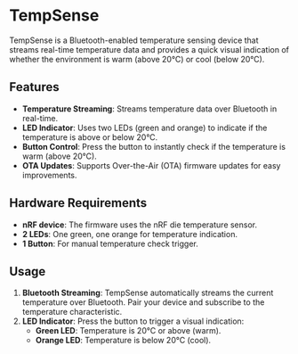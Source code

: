 # TempSense

TempSense is a Bluetooth-enabled temperature sensing device that streams real-time temperature data and provides a quick visual indication of whether the environment is warm (above 20°C) or cool (below 20°C).

## Features

- **Temperature Streaming**: Streams temperature data over Bluetooth in real-time.
- **LED Indicator**: Uses two LEDs (green and orange) to indicate if the temperature is above or below 20°C.
- **Button Control**: Press the button to instantly check if the temperature is warm (above 20°C).
- **OTA Updates**: Supports Over-the-Air (OTA) firmware updates for easy improvements.

## Hardware Requirements

- **nRF device**: The firmware uses the nRF die temperature sensor.
- **2 LEDs**: One green, one orange for temperature indication.
- **1 Button**: For manual temperature check trigger.

## Usage

1. **Bluetooth Streaming**: TempSense automatically streams the current temperature over Bluetooth. Pair your device and subscribe to the temperature characteristic.
2. **LED Indicator**: Press the button to trigger a visual indication:
   - **Green LED**: Temperature is 20°C or above (warm).
   - **Orange LED**: Temperature is below 20°C (cool).
